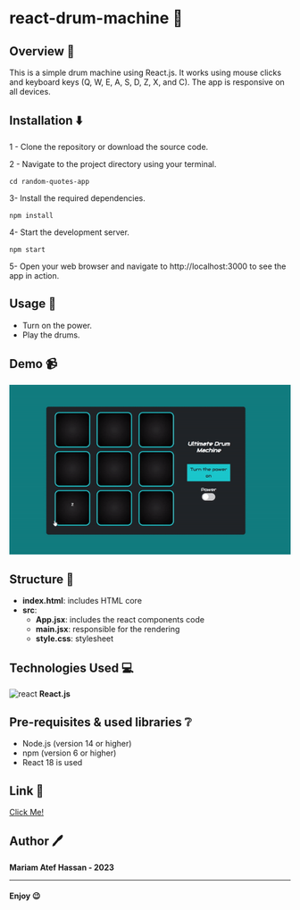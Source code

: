 # react-drum-machine 🥁

## Overview 📄
This is a simple drum machine using React.js. It works using mouse clicks and keyboard keys (Q, W, E, A, S, D, Z, X, and C). The app is responsive on all devices.


## Installation ⬇️

1 - Clone the repository or download the source code.

2 - Navigate to the project directory using your terminal.

```
cd random-quotes-app
```

3- Install the required dependencies.

```
npm install
```

4- Start the development server.

```
npm start
```

5- Open your web browser and navigate to http://localhost:3000 to see the app in action.


## Usage 👐

- Turn on the power.
- Play the drums.


## Demo 📹

<img src='demo.gif' alt='demo gif'>


## Structure 🌲

- **index.html**: includes HTML core
- **src**:
  - **App.jsx**: includes the react components code
  - **main.jsx**: responsible for the rendering
  - **style.css**: stylesheet


## Technologies Used 💻

<img src="https://upload.wikimedia.org/wikipedia/commons/thumb/a/a7/React-icon.svg/2300px-React-icon.svg.png" alt="react" width="30" height="30"> __React.js__


## Pre-requisites & used libraries :grey_question:
- Node.js (version 14 or higher)
- npm (version 6 or higher)
- React 18 is used


## Link 🔗
<a href='https://mariamatef226.github.io/react-drum-machine/'>Click Me!</a>


## Author 🖊️

**Mariam Atef Hassan  - 2023**

<hr>

#### Enjoy :wink:

